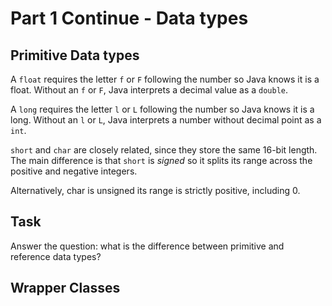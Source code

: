 # Part 1 Continue - Data types

## Primitive Data types

A `float` requires the letter `f` or `F` following the number so Java knows it is a float.
Without an `f` or `F`, Java interprets a decimal value as a `double`.

A `long` requires the letter `l` or `L` following the number so Java knows it is a long.
Without an `l` or `L`, Java interprets a number without decimal point as a `int`.

`short` and `char` are closely related, since they store the same 16-bit length. The main difference
is that `short` is _signed_ so it splits its range across the positive and negative integers.

Alternatively, char is unsigned its range is strictly positive, including 0.

## Task

Answer the question: what is the difference between primitive and reference data types?

## Wrapper Classes